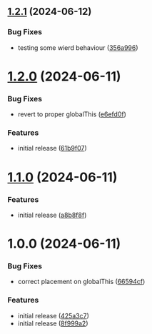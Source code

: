 ## [1.2.1](https://github.com/podium-lib/bridge/compare/v1.2.0...v1.2.1) (2024-06-12)


### Bug Fixes

* testing some wierd behaviour ([356a996](https://github.com/podium-lib/bridge/commit/356a996f8d7b620fdc827007d1d2fff725751e72))

# [1.2.0](https://github.com/podium-lib/bridge/compare/v1.1.0...v1.2.0) (2024-06-11)


### Bug Fixes

* revert to proper globalThis ([e6efd0f](https://github.com/podium-lib/bridge/commit/e6efd0f48bcd36d1d92b1d3da333707278ba3ae6))


### Features

* initial release ([61b9f07](https://github.com/podium-lib/bridge/commit/61b9f07fa68aee3d04d8110ebbd047a8d5802361))

# [1.1.0](https://github.com/podium-lib/bridge/compare/v1.0.0...v1.1.0) (2024-06-11)


### Features

* initial release ([a8b8f8f](https://github.com/podium-lib/bridge/commit/a8b8f8fc62fa0929b05f0a5975c0c1e043e96773))

# 1.0.0 (2024-06-11)


### Bug Fixes

* correct placement on globalThis ([66594cf](https://github.com/podium-lib/bridge/commit/66594cf230d71a894e986357cee045cba5e8a781))


### Features

* initial release ([425a3c7](https://github.com/podium-lib/bridge/commit/425a3c7497bf9232d68d9223f923ac275f276d55))
* initial release ([8f999a2](https://github.com/podium-lib/bridge/commit/8f999a22e46661cf0177774ba15f570e2d644bd4))
